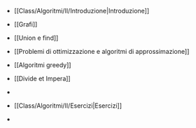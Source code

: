 - [[Class/Algoritmi/II/Introduzione|Introduzione]]
- [[Grafi]]
- [[Union e find]]
- [[Problemi di ottimizzazione e algoritmi di approssimazione]]
- [[Algoritmi greedy]]
- [[Divide et Impera]]
- 

- [[Class/Algoritmi/II/Esercizi|Esercizi]]
- 